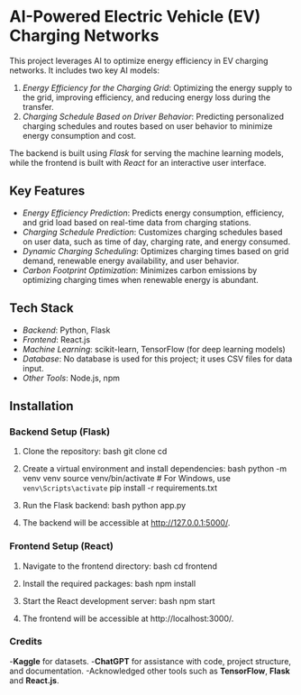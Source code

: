 # AI-Powered Electric Vehicle (EV) Charging Networks

This project leverages AI to optimize energy efficiency in EV charging networks. It includes two key AI models:

1. *Energy Efficiency for the Charging Grid*: Optimizing the energy supply to the grid, improving efficiency, and reducing energy loss during the transfer.
2. *Charging Schedule Based on Driver Behavior*: Predicting personalized charging schedules and routes based on user behavior to minimize energy consumption and cost.

The backend is built using *Flask* for serving the machine learning models, while the frontend is built with *React* for an interactive user interface.


## Key Features

- *Energy Efficiency Prediction*: Predicts energy consumption, efficiency, and grid load based on real-time data from charging stations.
- *Charging Schedule Prediction*: Customizes charging schedules based on user data, such as time of day, charging rate, and energy consumed.
- *Dynamic Charging Scheduling*: Optimizes charging times based on grid demand, renewable energy availability, and user behavior.
- *Carbon Footprint Optimization*: Minimizes carbon emissions by optimizing charging times when renewable energy is abundant.

## Tech Stack

- *Backend*: Python, Flask
- *Frontend*: React.js
- *Machine Learning*: scikit-learn, TensorFlow (for deep learning models)
- *Database*: No database is used for this project; it uses CSV files for data input.
- *Other Tools*: Node.js, npm
## Installation

### Backend Setup (Flask)

1. Clone the repository:
    bash
    git clone <repository-url>
    cd <repository-folder>
    

2. Create a virtual environment and install dependencies:
    bash
    python -m venv venv
    source venv/bin/activate  # For Windows, use `venv\Scripts\activate`
    pip install -r requirements.txt
    

3. Run the Flask backend:
    bash
    python app.py
    

4. The backend will be accessible at http://127.0.0.1:5000/.
### Frontend Setup (React)

1. Navigate to the frontend directory:
    bash
    cd frontend
    

2. Install the required packages:
    bash
    npm install
    

3. Start the React development server:
    bash
    npm start
    

4. The frontend will be accessible at http://localhost:3000/.

### Credits
-**Kaggle** for datasets.
-**ChatGPT** for assistance with code, project structure, and documentation.
-Acknowledged other tools such as **TensorFlow**, **Flask** and **React.js**.





